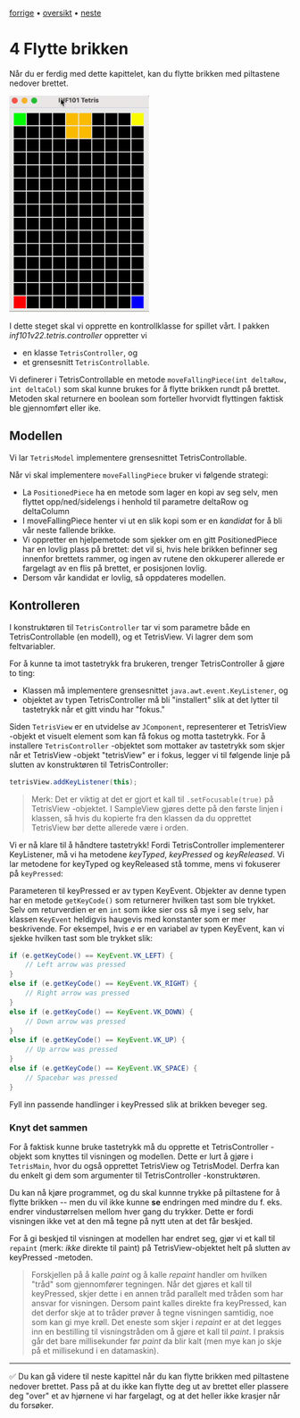[forrige](./03-tegnbrikke.md) &bullet; [oversikt](../README.md#steg-for-steg) &bullet; [neste](./05-roterebrikke.md)

# 4 Flytte brikken

Når du er ferdig med dette kapittelet, kan du flytte brikken med piltastene nedover brettet.

[<img src="./pics/movePiece.gif"  width="250">](./pics/movePiece.gif)

I dette steget skal vi opprette en kontrollklasse for spillet vårt. I pakken *inf101v22.tetris.controller* oppretter vi
- en klasse `TetrisController`, og
- et grensesnitt `TetrisControllable`.

Vi definerer i TetrisControllable en metode `moveFallingPiece(int deltaRow, int deltaCol)` som skal kunne brukes for å flytte brikken rundt på brettet. Metoden skal returnere en boolean som forteller hvorvidt flyttingen faktisk ble gjennomført eller ike.

## Modellen

Vi lar `TetrisModel` implementere grensesnittet TetrisControllable.

Når vi skal implementere `moveFallingPiece` bruker vi følgende strategi:
- La `PositionedPiece` ha en metode som lager en kopi av seg selv, men flyttet opp/ned/sidelengs i henhold til parametre deltaRow og deltaColumn
- I moveFallingPiece henter vi ut en slik kopi som er en *kandidat* for å bli vår neste fallende brikke.
- Vi oppretter en hjelpemetode som sjekker om en gitt PositionedPiece har en lovlig plass på brettet: det vil si, hvis hele brikken befinner seg innenfor brettets rammer, og ingen av rutene den okkuperer allerede er fargelagt av en flis på brettet, er posisjonen lovlig.
- Dersom vår kandidat er lovlig, så oppdateres modellen.

## Kontrolleren

I konstruktøren til `TetrisController` tar vi som parametre både en TetrisControllable (en modell), og et TetrisView. Vi lagrer dem som feltvariabler.

For å kunne ta imot tastetrykk fra brukeren, trenger TetrisController å gjøre to ting:
- Klassen må implementere grensesnittet `java.awt.event.KeyListener`, og
- objektet av typen TetrisController må bli "installert" slik at det lytter til tastetrykk når et gitt vindu har "fokus."

Siden `TetrisView` er en utvidelse av `JComponent`, representerer et TetrisView -objekt et visuelt element som kan få fokus og motta tastetrykk. For å installere `TetrisController` -objektet som mottaker av tastetrykk som skjer når et TetrisView -objekt "tetrisView" er i fokus, legger vi til følgende linje på slutten av konstruktøren til TetrisController:
```java
tetrisView.addKeyListener(this);
```
> Merk: Det er viktig at det er gjort et kall til `.setFocusable(true)` på TetrisView -objektet. I SampleView gjøres dette på den første linjen i klassen, så hvis du kopierte fra den klassen da du opprettet TetrisView bør dette allerede være i orden.

Vi er nå klare til å håndtere tastetrykk! Fordi TetrisController implementerer KeyListener, må vi ha metodene *keyTyped*, *keyPressed* og *keyReleased*. Vi lar metodene for keyTyped og keyReleased stå tomme, mens vi fokuserer på `keyPressed`:

Parameteren til keyPressed er av typen KeyEvent. Objekter av denne typen har en metode `getKeyCode()` som returnerer hvilken tast som ble trykket. Selv om returverdien er en `int` som ikke sier oss så mye i seg selv, har klassen `KeyEvent` heldigvis haugevis med konstanter som er mer beskrivende. For eksempel, hvis *e* er en variabel av typen KeyEvent, kan vi sjekke hvilken tast som ble trykket slik:
```java
if (e.getKeyCode() == KeyEvent.VK_LEFT) {
    // Left arrow was pressed
}
else if (e.getKeyCode() == KeyEvent.VK_RIGHT) {
    // Right arrow was pressed
}
else if (e.getKeyCode() == KeyEvent.VK_DOWN) {
    // Down arrow was pressed
}
else if (e.getKeyCode() == KeyEvent.VK_UP) {
    // Up arrow was pressed
}
else if (e.getKeyCode() == KeyEvent.VK_SPACE) {
    // Spacebar was pressed
}
```

Fyll inn passende handlinger i keyPressed slik at brikken beveger seg.

### Knyt det sammen

For å faktisk kunne bruke tastetrykk må du opprette et TetrisController -objekt som knyttes til visningen og modellen. Dette er lurt å gjøre i `TetrisMain`, hvor du også opprettet TetrisView og TetrisModel. Derfra kan du enkelt gi dem som argumenter til TetrisController -konstruktøren.

Du kan nå kjøre programmet, og du skal kunnne trykke på piltastene for å flytte brikken -- men du vil ikke kunne **se** endringen med mindre du f. eks. endrer vindustørrelsen mellom hver gang du trykker. Dette er fordi visningen ikke vet at den må tegne på nytt uten at det får beskjed.

For å gi beskjed til visningen at modellen har endret seg, gjør vi et kall til `repaint` (merk: *ikke* direkte til paint) på TetrisView-objektet helt på slutten av keyPressed -metoden.

> Forskjellen på å kalle *paint* og å kalle *repaint* handler om hvilken "tråd" som gjennomfører tegningen. Når det gjøres et kall til keyPressed, skjer dette i en annen tråd parallelt med tråden som har ansvar for visningen. Dersom paint kalles direkte fra keyPressed, kan det derfor skje at to tråder prøver å tegne visningen samtidig, noe som kan gi mye krøll. Det eneste som skjer i *repaint* er at det legges inn en bestilling til visningstråden om å gjøre et kall til *paint*. I praksis går det bare millisekunder før *paint* da blir kalt (men mye kan jo skje på et millisekund i en datamaskin).

---

:white_check_mark:  Du kan gå videre til neste kapittel når du kan flytte brikken med piltastene nedover brettet. Pass på at du ikke kan flytte deg ut av brettet eller plassere deg "over" et av hjørnene vi har fargelagt, og at det heller ikke krasjer når du forsøker.